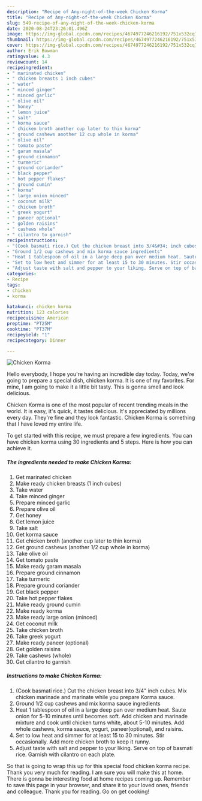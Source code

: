 ```yaml
---
description: "Recipe of Any-night-of-the-week Chicken Korma"
title: "Recipe of Any-night-of-the-week Chicken Korma"
slug: 549-recipe-of-any-night-of-the-week-chicken-korma
date: 2020-08-24T23:26:01.496Z
image: https://img-global.cpcdn.com/recipes/4674977246216192/751x532cq70/chicken-korma-recipe-main-photo.jpg
thumbnail: https://img-global.cpcdn.com/recipes/4674977246216192/751x532cq70/chicken-korma-recipe-main-photo.jpg
cover: https://img-global.cpcdn.com/recipes/4674977246216192/751x532cq70/chicken-korma-recipe-main-photo.jpg
author: Erik Bowman
ratingvalue: 4.3
reviewcount: 14
recipeingredient:
- " marinated chicken"
- " chicken breasts 1 inch cubes"
- " water"
- " minced ginger"
- " minced garlic"
- " olive oil"
- " honey"
- " lemon juice"
- " salt"
- " korma sauce"
- " chicken broth another cup later to thin korma"
- " ground cashews another 12 cup whole in korma"
- " olive oil"
- " tomato paste"
- " garam masala"
- " ground cinnamon"
- " turmeric"
- " ground coriander"
- " black pepper"
- " hot pepper flakes"
- " ground cumin"
- " korma"
- " large onion minced"
- " coconut milk"
- " chicken broth"
- " greek yogurt"
- " paneer optional"
- " golden raisins"
- " cashews whole"
- " cilantro to garnish"
recipeinstructions:
- "(Cook basmati rice.) Cut the chicken breast into 3/4&#34; inch cubes. Mix chicken marinade and marinate while you prepare Korma sauce."
- "Ground 1/2 cup cashews and mix korma sauce ingredients"
- "Heat 1 tablespoon of oil in a large deep pan over medium heat. Saute onion for 5-10 minutes until becomes soft. Add chicken and marinade mixture and cook until chicken turns white, about 5-10 minutes. Add whole cashews, korma sauce, yogurt, paneer(optional), and raisins."
- "Set to low heat and simmer for at least 15 to 30 minutes. Stir occasionally. Add more chicken broth to keep it runny."
- "Adjust taste with salt and pepper to your liking. Serve on top of basmati rice. Garnish with cilantro on each plate."
categories:
- Recipe
tags:
- chicken
- korma

katakunci: chicken korma 
nutrition: 123 calories
recipecuisine: American
preptime: "PT25M"
cooktime: "PT37M"
recipeyield: "1"
recipecategory: Dinner

---
```



![Chicken Korma](https://img-global.cpcdn.com/recipes/4674977246216192/751x532cq70/chicken-korma-recipe-main-photo.jpg)

Hello everybody, I hope you're having an incredible day today. Today, we're going to prepare a special dish, chicken korma. It is one of my favorites. For mine, I am going to make it a little bit tasty. This is gonna smell and look delicious.



Chicken Korma is one of the most popular of recent trending meals in the world. It is easy, it's quick, it tastes delicious. It's appreciated by millions every day. They're fine and they look fantastic. Chicken Korma is something that I have loved my entire life.


To get started with this recipe, we must prepare a few ingredients. You can have chicken korma using 30 ingredients and 5 steps. Here is how you can achieve it.

<!--inarticleads1-->

##### The ingredients needed to make Chicken Korma:

1. Get  marinated chicken
1. Make ready  chicken breasts (1 inch cubes)
1. Take  water
1. Take  minced ginger
1. Prepare  minced garlic
1. Prepare  olive oil
1. Get  honey
1. Get  lemon juice
1. Take  salt
1. Get  korma sauce
1. Get  chicken broth (another cup later to thin korma)
1. Get  ground cashews (another 1/2 cup whole in korma)
1. Take  olive oil
1. Get  tomato paste
1. Make ready  garam masala
1. Prepare  ground cinnamon
1. Take  turmeric
1. Prepare  ground coriander
1. Get  black pepper
1. Take  hot pepper flakes
1. Make ready  ground cumin
1. Make ready  korma
1. Make ready  large onion (minced)
1. Get  coconut milk
1. Take  chicken broth
1. Take  greek yogurt
1. Make ready  paneer (optional)
1. Get  golden raisins
1. Take  cashews (whole)
1. Get  cilantro to garnish




<!--inarticleads2-->

##### Instructions to make Chicken Korma:

1. (Cook basmati rice.) Cut the chicken breast into 3/4&#34; inch cubes. Mix chicken marinade and marinate while you prepare Korma sauce.
1. Ground 1/2 cup cashews and mix korma sauce ingredients
1. Heat 1 tablespoon of oil in a large deep pan over medium heat. Saute onion for 5-10 minutes until becomes soft. Add chicken and marinade mixture and cook until chicken turns white, about 5-10 minutes. Add whole cashews, korma sauce, yogurt, paneer(optional), and raisins.
1. Set to low heat and simmer for at least 15 to 30 minutes. Stir occasionally. Add more chicken broth to keep it runny.
1. Adjust taste with salt and pepper to your liking. Serve on top of basmati rice. Garnish with cilantro on each plate.




So that is going to wrap this up for this special food chicken korma recipe. Thank you very much for reading. I am sure you will make this at home. There is gonna be interesting food at home recipes coming up. Remember to save this page in your browser, and share it to your loved ones, friends and colleague. Thank you for reading. Go on get cooking!
